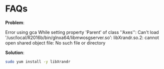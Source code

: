 # FAQs

**Problem**:

Error using gca
While setting property 'Parent' of class ''Axes'':
Can't load '/usr/local/R2016b/bin/glnxa64/libmwosgserver.so': libXrandr.so.2: cannot open shared object file: No such file or directory

**Solution**:

```Bash
sudo yum install -y libXrandr
```

